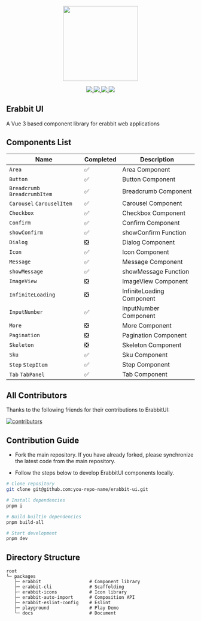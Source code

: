 <p align="center">
  <img width="200px" src="https://erabbit-dev.github.io/erabbit-ui/logo.png">
</p>

<p align="center">
  <a href="https://www.npmjs.org/package/erabbit">
    <img src="https://img.shields.io/npm/v/erabbit.svg" />
  </a>
  <a href="https://github.com/erabbit-dev/erabbit">
    <img src="https://img.shields.io/badge/node-%20%3E%3D%2016-47c219" />
  </a>
  <a href="https://npmcharts.com/compare/erabbit?minimal=true">
    <img src="https://img.shields.io/npm/dm/erabbit.svg" />
  </a>
  <a href="https://codecov.io/gh/erabbit-dev/erabbit-ui">
    <img src="https://codecov.io/gh/erabbit-dev/erabbit-ui/branch/main/graph/badge.svg?token=BKSBO2GLZI"/>
  </a>
  <br>
</p>

## Erabbit UI

A Vue 3 based component library for erabbit web applications

## Components List

| Name                          | Completed | Description               |
| ----------------------------- | --------- | ------------------------- |
| `Area`                        | ✅        | Area Component            |
| `Button`                      | ✅        | Button Component          |
| `Breadcrumb` `BreadcrumbItem` | ✅        | Breadcrumb Component      |
| `Carousel` `CarouselItem`     | ✅        | Carousel Component        |
| `Checkbox`                    | ✅        | Checkbox Component        |
| `Confirm`                     | ✅        | Confirm Component         |
| `showConfirm`                 | ✅        | showConfirm Function      |
| `Dialog`                      | ❎        | Dialog Component          |
| `Icon`                        | ✅        | Icon Component            |
| `Message`                     | ✅        | Message Component         |
| `showMessage`                 | ✅        | showMessage Function      |
| `ImageView`                   | ❎        | ImageView Component       |
| `InfiniteLoading`             | ❎        | InfiniteLoading Component |
| `InputNumber`                 | ✅        | InputNumber Component     |
| `More`                        | ❎        | More Component            |
| `Pagination`                  | ❎        | Pagination Component      |
| `Skeleton`                    | ❎        | Skeleton Component        |
| `Sku`                         | ✅        | Sku Component             |
| `Step` `StepItem`             | ✅        | Step Component            |
| `Tab` `TabPanel`              | ✅        | Tab Component             |

## All Contributors

Thanks to the following friends for their contributions to ErabbitUI:

<a href="https://github.com/erabbit-dev/erabbit-ui/graphs/contributors">
  <img src="https://opencollective.com/erabbit/contributors.svg?width=890&button=false" alt="contributors">
</a>

## Contribution Guide

- Fork the main repository. If you have already forked, please synchronize the latest code from the main repository.

- Follow the steps below to develop ErabbitUI components locally.

```sh
# Clone repository
git clone git@github.com:you-repo-name/erabbit-ui.git

# Install dependencies
pnpm i

# Build builtin dependencies
pnpm build-all

# Start development
pnpm dev
```

## Directory Structure

```
root
└─ packages
   ├─ erabbit                  # Component library
   ├─ erabbit-cli              # Scaffolding
   ├─ erabbit-icons            # Icon library
   ├─ erabbit-auto-import      # Composition API
   ├─ erabbit-eslint-config    # Eslint
   ├─ playground               # Play Demo
   └─ docs                     # Document

```
